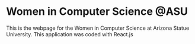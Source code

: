 # Women in Computer Science @ASU
This is the webpage for the Women in Computer Science at Arizona Statue University. This application was coded with React.js